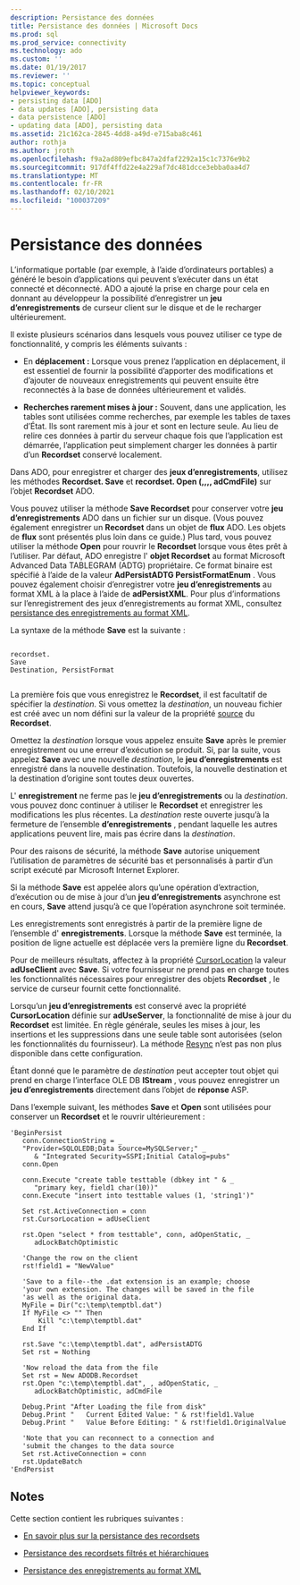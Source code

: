 ```yaml
---
description: Persistance des données
title: Persistance des données | Microsoft Docs
ms.prod: sql
ms.prod_service: connectivity
ms.technology: ado
ms.custom: ''
ms.date: 01/19/2017
ms.reviewer: ''
ms.topic: conceptual
helpviewer_keywords:
- persisting data [ADO]
- data updates [ADO], persisting data
- data persistence [ADO]
- updating data [ADO], persisting data
ms.assetid: 21c162ca-2845-4dd8-a49d-e715aba8c461
author: rothja
ms.author: jroth
ms.openlocfilehash: f9a2ad809efbc847a2dfaf2292a15c1c7376e9b2
ms.sourcegitcommit: 917df4ffd22e4a229af7dc481dcce3ebba0aa4d7
ms.translationtype: MT
ms.contentlocale: fr-FR
ms.lasthandoff: 02/10/2021
ms.locfileid: "100037209"
---
```

# <a name="persisting-data"></a>Persistance des données
L’informatique portable (par exemple, à l’aide d’ordinateurs portables) a généré le besoin d’applications qui peuvent s’exécuter dans un état connecté et déconnecté. ADO a ajouté la prise en charge pour cela en donnant au développeur la possibilité d’enregistrer un **jeu d’enregistrements** de curseur client sur le disque et de le recharger ultérieurement.  
  
 Il existe plusieurs scénarios dans lesquels vous pouvez utiliser ce type de fonctionnalité, y compris les éléments suivants :  
  
-   En **déplacement :** Lorsque vous prenez l’application en déplacement, il est essentiel de fournir la possibilité d’apporter des modifications et d’ajouter de nouveaux enregistrements qui peuvent ensuite être reconnectés à la base de données ultérieurement et validés.  
  
-   **Recherches rarement mises à jour :** Souvent, dans une application, les tables sont utilisées comme recherches, par exemple les tables de taxes d’État. Ils sont rarement mis à jour et sont en lecture seule. Au lieu de relire ces données à partir du serveur chaque fois que l’application est démarrée, l’application peut simplement charger les données à partir d’un **Recordset** conservé localement.  
  
 Dans ADO, pour enregistrer et charger des **jeux d’enregistrements**, utilisez les méthodes **Recordset. Save** et **recordset. Open (,,,, adCmdFile)** sur l’objet **Recordset** ADO.  
  
 Vous pouvez utiliser la méthode **Save Recordset** pour conserver votre **jeu d’enregistrements** ADO dans un fichier sur un disque. (Vous pouvez également enregistrer un **Recordset** dans un objet de **flux** ADO. Les objets de **flux** sont présentés plus loin dans ce guide.) Plus tard, vous pouvez utiliser la méthode **Open** pour rouvrir le **Recordset** lorsque vous êtes prêt à l’utiliser. Par défaut, ADO enregistre l' **objet Recordset** au format Microsoft Advanced Data TABLEGRAM (ADTG) propriétaire. Ce format binaire est spécifié à l’aide de la valeur **AdPersistADTG PersistFormatEnum** . Vous pouvez également choisir d’enregistrer votre **jeu d’enregistrements** au format XML à la place à l’aide de **adPersistXML**. Pour plus d’informations sur l’enregistrement des jeux d’enregistrements au format XML, consultez [persistance des enregistrements au format XML](../../../ado/guide/data/persisting-records-in-xml-format.md).  
  
 La syntaxe de la méthode **Save** est la suivante :  
  
```  
  
recordset.  
Save  
Destination, PersistFormat  
  
```  
  
 La première fois que vous enregistrez le **Recordset**, il est facultatif de spécifier la *destination*. Si vous omettez la *destination*, un nouveau fichier est créé avec un nom défini sur la valeur de la propriété [source](../../../ado/reference/ado-api/source-property-ado-recordset.md) du **Recordset**.  
  
 Omettez la *destination* lorsque vous appelez ensuite **Save** après le premier enregistrement ou une erreur d’exécution se produit. Si, par la suite, vous appelez **Save** avec une nouvelle *destination*, le **jeu d’enregistrements** est enregistré dans la nouvelle destination. Toutefois, la nouvelle destination et la destination d’origine sont toutes deux ouvertes.  
  
 L' **enregistrement** ne ferme pas le **jeu d’enregistrements** ou la *destination*. vous pouvez donc continuer à utiliser le **Recordset** et enregistrer les modifications les plus récentes. La *destination* reste ouverte jusqu’à la fermeture de l’ensemble **d’enregistrements** , pendant laquelle les autres applications peuvent lire, mais pas écrire dans la *destination*.  
  
 Pour des raisons de sécurité, la méthode **Save** autorise uniquement l’utilisation de paramètres de sécurité bas et personnalisés à partir d’un script exécuté par Microsoft Internet Explorer.  
  
 Si la méthode **Save** est appelée alors qu’une opération d’extraction, d’exécution ou de mise à jour d’un **jeu d’enregistrements** asynchrone est en cours, **Save** attend jusqu’à ce que l’opération asynchrone soit terminée.  
  
 Les enregistrements sont enregistrés à partir de la première ligne de l’ensemble d' **enregistrements**. Lorsque la méthode **Save** est terminée, la position de ligne actuelle est déplacée vers la première ligne du **Recordset**.  
  
 Pour de meilleurs résultats, affectez à la propriété [CursorLocation](../../../ado/reference/ado-api/cursorlocation-property-ado.md) la valeur **adUseClient** avec **Save**. Si votre fournisseur ne prend pas en charge toutes les fonctionnalités nécessaires pour enregistrer des objets **Recordset** , le service de curseur fournit cette fonctionnalité.  
  
 Lorsqu’un **jeu d’enregistrements** est conservé avec la propriété **CursorLocation** définie sur **adUseServer**, la fonctionnalité de mise à jour du **Recordset** est limitée. En règle générale, seules les mises à jour, les insertions et les suppressions dans une seule table sont autorisées (selon les fonctionnalités du fournisseur). La méthode [Resync](../../../ado/reference/ado-api/resync-method.md) n’est pas non plus disponible dans cette configuration.  
  
 Étant donné que le paramètre de *destination* peut accepter tout objet qui prend en charge l’interface OLE DB **IStream** , vous pouvez enregistrer un **jeu d’enregistrements** directement dans l’objet de **réponse** ASP.  
  
 Dans l’exemple suivant, les méthodes **Save** et **Open** sont utilisées pour conserver un **Recordset** et le rouvrir ultérieurement :  
  
```  
'BeginPersist  
   conn.ConnectionString = _  
   "Provider=SQLOLEDB;Data Source=MySQLServer;" _  
      & "Integrated Security=SSPI;Initial Catalog=pubs"  
   conn.Open  
  
   conn.Execute "create table testtable (dbkey int " & _  
      "primary key, field1 char(10))"  
   conn.Execute "insert into testtable values (1, 'string1')"  
  
   Set rst.ActiveConnection = conn  
   rst.CursorLocation = adUseClient  
  
   rst.Open "select * from testtable", conn, adOpenStatic, _  
      adLockBatchOptimistic  
  
   'Change the row on the client  
   rst!field1 = "NewValue"  
  
   'Save to a file--the .dat extension is an example; choose  
   'your own extension. The changes will be saved in the file  
   'as well as the original data.  
   MyFile = Dir("c:\temp\temptbl.dat")  
   If MyFile <> "" Then  
       Kill "c:\temp\temptbl.dat"  
   End If  
  
   rst.Save "c:\temp\temptbl.dat", adPersistADTG  
   Set rst = Nothing  
  
   'Now reload the data from the file  
   Set rst = New ADODB.Recordset  
   rst.Open "c:\temp\temptbl.dat", , adOpenStatic, _  
      adLockBatchOptimistic, adCmdFile  
  
   Debug.Print "After Loading the file from disk"  
   Debug.Print "   Current Edited Value: " & rst!field1.Value  
   Debug.Print "   Value Before Editing: " & rst!field1.OriginalValue  
  
   'Note that you can reconnect to a connection and  
   'submit the changes to the data source  
   Set rst.ActiveConnection = conn  
   rst.UpdateBatch  
'EndPersist  
```  
  
## <a name="remarks"></a>Notes  
 Cette section contient les rubriques suivantes :  
  
-   [En savoir plus sur la persistance des recordsets](../../../ado/guide/data/more-about-recordset-persistence.md)  
  
-   [Persistance des recordsets filtrés et hiérarchiques](../../../ado/guide/data/persisting-filtered-and-hierarchical-recordsets.md)  
  
-   [Persistance des enregistrements au format XML](../../../ado/guide/data/persisting-records-in-xml-format.md)

